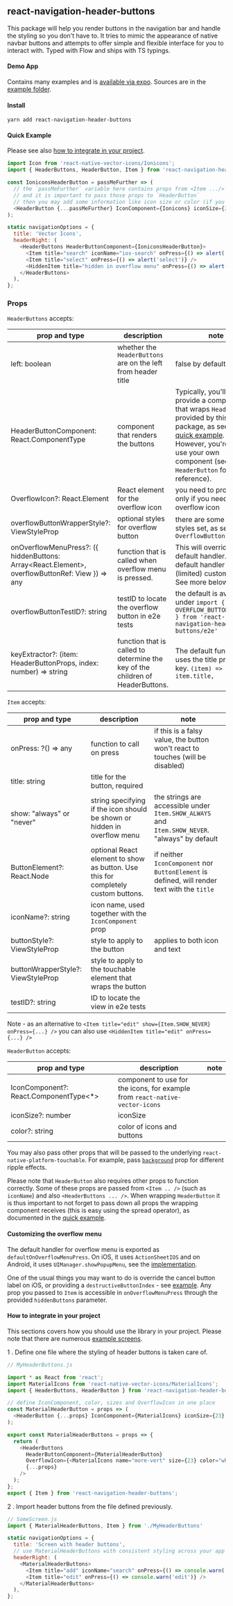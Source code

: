 ## react-navigation-header-buttons

This package will help you render buttons in the navigation bar and handle the styling so you don't have to. It tries to mimic the appearance of native navbar buttons and attempts to offer simple and flexible interface for you to interact with. Typed with Flow and ships with TS typings.

#### Demo App

Contains many examples and is [available via expo](https://expo.io/@vonovak/navbar-buttons-demo). Sources are in the [example folder](https://github.com/vonovak/react-navigation-header-buttons/tree/master/example).

#### Install

`yarn add react-navigation-header-buttons`

#### Quick Example

Please see also [how to integrate in your project](#how-to-integrate-in-your-project).

```js
import Icon from 'react-native-vector-icons/Ionicons';
import { HeaderButtons, HeaderButton, Item } from 'react-navigation-header-buttons';

const IoniconsHeaderButton = passMeFurther => (
  // the `passMeFurther` variable here contains props from <Item .../> as well as <HeaderButtons ... />
  // and it is important to pass those props to `HeaderButton`
  // then you may add some information like icon size or color (if you use icons)
  <HeaderButton {...passMeFurther} IconComponent={Ionicons} iconSize={23} color="blue" />
);

static navigationOptions = {
  title: 'Vector Icons',
  headerRight: (
    <HeaderButtons HeaderButtonComponent={IoniconsHeaderButton}>
      <Item title="search" iconName="ios-search" onPress={() => alert('search')} />
      <Item title="select" onPress={() => alert('select')} />
      <HiddenItem title="hidden in overflow menu" onPress={() => alert('hidden in overflow')} />
    </HeaderButtons>
  ),
};
```

### Props

`HeaderButtons` accepts:

| prop and type                                                                                        | description                                                   | note                                                                                                                                                                                                                                 |
| ---------------------------------------------------------------------------------------------------- | ------------------------------------------------------------- | ------------------------------------------------------------------------------------------------------------------------------------------------------------------------------------------------------------------------------------ |
| left: boolean                                                                                        | whether the `HeaderButtons` are on the left from header title | false by default                                                                                                                                                                                                                     |
| HeaderButtonComponent: React.ComponentType<any>                                                      | component that renders the buttons                            | Typically, you'll want to provide a component that wraps `HeaderButton` provided by this package, as seen in the [quick example](#quick-example). However, you're free to use your own component (see `HeaderButton` for reference). |
| OverflowIcon?: React.Element<any>                                                                    | React element for the overflow icon                           | you need to provide this only if you need an overflow icon                                                                                                                                                                           |
| overflowButtonWrapperStyle?: ViewStyleProp                                                           | optional styles for overflow button                           | there are some default styles set, as seen in `OverflowButton.js`                                                                                                                                                                    |
| onOverflowMenuPress?: ({ hiddenButtons: Array<React.Element<any>>, overflowButtonRef: View }) => any | function that is called when overflow menu is pressed.        | This will override the default handler. Note the default handler offers (limited) customization. See more below.                                                                                                                     |
| overflowButtonTestID?: string                                                                        | testID to locate the overflow button in e2e tests             | the default is available under `import { OVERFLOW_BUTTON_TEST_ID } from 'react-navigation-header-buttons/e2e'`                                                                                                                       |
| keyExtractor?: (item: HeaderButtonProps, index: number) => string | function that is called to determine the key of the children of HeaderButtons. | The default function uses the title prop as the key. `(item) => item.title,`

`Item` accepts:

| prop and type                      | description                                                                       | note                                                                                           |
| ---------------------------------- | --------------------------------------------------------------------------------- | ---------------------------------------------------------------------------------------------- |
| onPress: ?() => any                | function to call on press                                                         | if this is a falsy value, the button won't react to touches (will be disabled)                 |
| title: string                      | title for the button, required                                                    |                                                                                                |
| show: "always" or "never"          | string specifying if the icon should be shown or hidden in overflow menu          | the strings are accessible under `Item.SHOW_ALWAYS` and `Item.SHOW_NEVER`. "always" by default |
| ButtonElement?: React.Node         | optional React element to show as button. Use this for completely custom buttons. | if neither `IconComponent` nor `ButtonElement` is defined, will render text with the `title`   |
| iconName?: string                  | icon name, used together with the `IconComponent` prop                            |                                                                                                |
| buttonStyle?: ViewStyleProp        | style to apply to the button                                                      | applies to both icon and text                                                                  |
| buttonWrapperStyle?: ViewStyleProp | style to apply to the touchable element that wraps the button                     |                                                                                                |
| testID?: string                    | ID to locate the view in e2e tests                                                |                                                                                                |

Note - as an alternative to `<Item title="edit" show={Item.SHOW_NEVER} onPress={...} />` you can also use `<HiddenItem title="edit" onPress={...} />`

`HeaderButton` accepts:

| prop and type                           | description                                                                  | note |
| --------------------------------------- | ---------------------------------------------------------------------------- | ---- |
| IconComponent?: React.ComponentType<\*> | component to use for the icons, for example from `react-native-vector-icons` |      |
| iconSize?: number                       | iconSize                                                                     |      |
| color?: string                          | color of icons and buttons                                                   |      |

You may also pass other props that will be passed to the underlying `react-native-platform-touchable`. For example, pass [`background`](https://github.com/react-community/react-native-platform-touchable#additional-props-used-by-touchablenativefeedback--default-android) prop for different ripple effects.

Please note that `HeaderButton` also requires other props to function correctly. Some of these props are passed from `<Item .. />` (such as `iconName`) and also `<HeaderButtons ... />`. When wrapping `HeaderButton` it is thus important to not forget to pass down all props the wrapping component receives (this is easy using the spread operator), as documented in the [quick example](#quick-example).

#### Customizing the overflow menu

The default handler for overflow menu is exported as `defaultOnOverflowMenuPress`. On iOS, it uses `ActionSheetIOS` and on Android, it uses `UIManager.showPopupMenu`, see the [implementation](https://github.com/vonovak/react-navigation-header-buttons/blob/master/src/overflowMenuPressHandlers.js).

One of the usual things you may want to do is override the cancel button label on iOS, or providing a `destructiveButtonIndex` - see [example](example/screens/UsageWithOverflow.tsx). Any prop you passed to `Item` is accessible in `onOverflowMenuPress` through the provided `hiddenButtons` parameter.

#### How to integrate in your project

This sections covers how you should use the library in your project. Please note that there are numerous [example screens](https://github.com/vonovak/react-navigation-header-buttons/tree/master/example/screens).

1 . Define one file where the styling of header buttons is taken care of.

```js
// MyHeaderButtons.js

import * as React from 'react';
import MaterialIcons from 'react-native-vector-icons/MaterialIcons';
import { HeaderButtons, HeaderButton } from 'react-navigation-header-buttons';

// define IconComponent, color, sizes and OverflowIcon in one place
const MaterialHeaderButton = props => (
  <HeaderButton {...props} IconComponent={MaterialIcons} iconSize={23} color="blue" />
);

export const MaterialHeaderButtons = props => {
  return (
    <HeaderButtons
      HeaderButtonComponent={MaterialHeaderButton}
      OverflowIcon={<MaterialIcons name="more-vert" size={23} color="white" />}
      {...props}
    />
  );
};
export { Item } from 'react-navigation-header-buttons';
```

2 . Import header buttons from the file defined previously.

```js
// SomeScreen.js
import { MaterialHeaderButtons, Item } from './MyHeaderButtons'

static navigationOptions = {
  title: 'Screen with header buttons',
  // use MaterialHeaderButtons with consistent styling across your app
  headerRight: (
    <MaterialHeaderButtons>
      <Item title="add" iconName="search" onPress={() => console.warn('add')} />
      <Item title="edit" onPress={() => console.warn('edit')} />
    </MaterialHeaderButtons>
  ),
};
```
